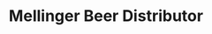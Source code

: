 ---
title: "Mellinger Beer Distributor"
url: /pittsburgh/mellinger-beer-distributor/
shop: alcohol
---